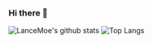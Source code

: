 ### Hi there 👋
![LanceMoe's github stats](https://github-readme-stats.vercel.app/api?username=LanceMoe&count_private=true&show_icons=true)
![Top Langs](https://github-readme-stats.vercel.app/api/top-langs/?username=LanceMoe&hide=css&count_private=true&line_height=33.7)

<!-- Here are some ideas to get you started:

- 🔭 I’m currently working on ...
- 🌱 I’m currently learning ...
- 👯 I’m looking to collaborate on ...
- 🤔 I’m looking for help with ...
- 💬 Ask me about ...
- 📫 How to reach me: ...
- 😄 Pronouns: ...
- ⚡ Fun fact: ...
